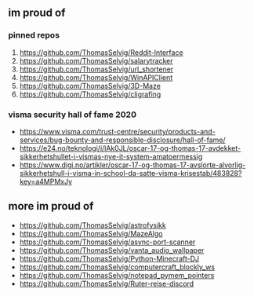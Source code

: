 ## im proud of

### pinned repos
1. https://github.com/ThomasSelvig/Reddit-Interface
2. https://github.com/ThomasSelvig/salarytracker
3. https://github.com/ThomasSelvig/url_shortener
4. https://github.com/ThomasSelvig/WinAPIClient
5. https://github.com/ThomasSelvig/3D-Maze
6. https://github.com/ThomasSelvig/cligrafing

### visma security hall of fame 2020
  - https://www.visma.com/trust-centre/security/products-and-services/bug-bounty-and-responsible-disclosure/hall-of-fame/
  - https://e24.no/teknologi/i/lAk0JL/oscar-17-og-thomas-17-avdekket-sikkerhetshullet-i-vismas-nye-it-system-amatoermessig
  - https://www.digi.no/artikler/oscar-17-og-thomas-17-avslorte-alvorlig-sikkerhetshull-i-visma-in-school-da-satte-visma-krisestab/483828?key=a4MPMxJy

<!--
https://www.nrk.no/osloogviken/3100-fikk-sms-fra-fylkeskommunen-med-beskjed-om-a-folge-twitter-kontoen-til-oscar-_17_-1.15036946
-->

## more im proud of
- https://github.com/ThomasSelvig/astrofysikk
- https://github.com/ThomasSelvig/MazeAlgo
- https://github.com/ThomasSelvig/async-port-scanner
- https://github.com/ThomasSelvig/vanta_audio_wallpaper
- https://github.com/ThomasSelvig/Python-Minecraft-DJ
- https://github.com/ThomasSelvig/computercraft_blockly_ws
- https://github.com/ThomasSelvig/notepad_pymem_pointers
- https://github.com/ThomasSelvig/Ruter-reise-discord
